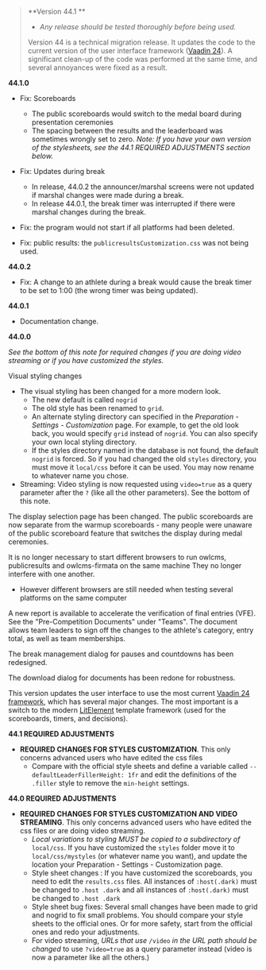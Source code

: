 > **Version 44.1 **
>
> - *Any release should be tested thoroughly before being used.*
> 
>Version 44 is a technical migration release.  It updates the code to the current version of the user interface framework ([Vaadin 24](http://vaadin.com)). A significant clean-up of the code was performed at the same time, and several annoyances were fixed as a result.
> 

**44.1.0**

- Fix: Scoreboards
  - The public scoreboards would switch to the medal board during presentation ceremonies
  - The spacing between the results and the leaderboard was sometimes wrongly set to zero.  *Note: If you have your own version of the stylesheets, see the 44.1 REQUIRED ADJUSTMENTS section below.*

- Fix: Updates during break
  - In release, 44.0.2 the announcer/marshal screens were not updated if marshal changes were made during a break.
  - In release 44.0.1,  the break timer was interrupted if there were marshal changes during the break.

- Fix: the program would not start if all platforms had been deleted.
- Fix: public results: the `publicresultsCustomization.css` was not being used.

**44.0.2**

- Fix: A change to an athlete during a break would cause the break timer to be set to 1:00 (the wrong timer was being updated).

**44.0.1**

- Documentation change.

**44.0.0**

*See the bottom of this note for required changes if you are doing video streaming or if you have customized the styles.*

Visual styling changes
- The visual styling has been changed for a more modern look. 
  - The new default is called `nogrid`
  - The old style has been renamed to `grid`. 
  - An alternate styling directory can specified in the *Preparation - Settings - Customization* page.  For example, to get the old look back, you would specify `grid` instead of `nogrid`.  You can also specify your own local styling directory.
  - If the styles directory named in the database is not found, the default  `nogrid`  is forced. So if you had changed the old `styles` directory, you must move it `local/css` before it can be used. You may now rename to whatever name you chose.
- Streaming: Video styling is now requested using `video=true`  as a query parameter after the `?` (like all the other parameters). See the bottom of this note.

The display selection page has been changed.  The public scoreboards are now separate from the warmup scoreboards - many people were unaware of the public scoreboard feature that switches the display during medal ceremonies.

It is no longer necessary to start different browsers to run owlcms, publicresults and owlcms-firmata on the same machine  They no longer interfere with one another.
- However different browsers are still needed when testing several platforms on the same computer

A new report is available to accelerate the verification of final entries (VFE).  See the "Pre-Competition Documents" under "Teams". The document allows team leaders to sign off the changes to the athlete's category, entry total, as well as team memberships.

The break management dialog for pauses and countdowns has been redesigned.

The download dialog for documents has been redone for robustness.

This version updates the user interface to use the most current [Vaadin 24 framework](https://vaadin.com/), which has several major changes. The most important is a switch to the modern [LitElement](https://lit.dev/) template framework (used for the scoreboards, timers, and decisions).

**44.1 REQUIRED ADJUSTMENTS**

- **REQUIRED CHANGES FOR STYLES CUSTOMIZATION**.
  This only concerns advanced users who have edited the css files
  - Compare with the official style sheets and define a variable called 
    `--defaultLeaderFillerHeight: 1fr` and edit the definitions of the `.filler` style to remove the `min-height` settings.

**44.0 REQUIRED ADJUSTMENTS**

- **REQUIRED CHANGES FOR STYLES CUSTOMIZATION AND VIDEO STREAMING**.
  This only concerns advanced users who have edited the css files or are doing video streaming.
  - *Local variations to styling MUST be copied to a subdirectory of* `local/css`.  If you have customized the `styles` folder move it to `local/css/mystyles` (or whatever name you want), and update the location your Preparation - Settings - Customization page. 
  - Style sheet changes :  If you have customized the scoreboards,  you need to edit the `results.css` files. All instances of `:host(.dark)` must be changed to `.host .dark`  and all instances of `:host(.dark)` must be changed to `.host .dark`  
  - Style sheet bug fixes: Several small changes have been made to grid and nogrid to fix small problems. You should compare your style sheets to the official ones.  Or for more safety, start from the official ones and redo your adjustments.
  - For video streaming, *URLs that use*  `/video` *in* *the URL path should be changed* to use `?video=true` as a query parameter instead (video is now a parameter like all the others.)
